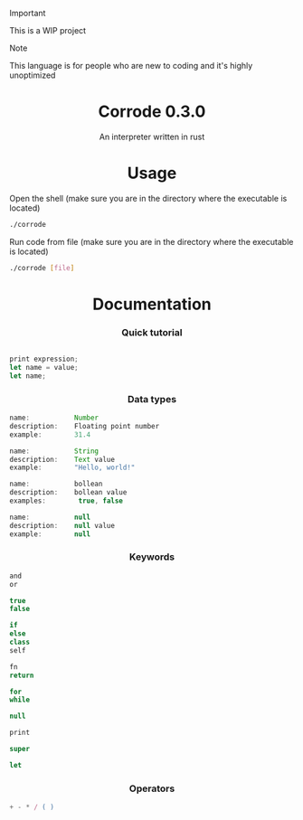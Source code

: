 > [!IMPORTANT]  
> This is a WIP project

> [!NOTE]  
> This language is for people who are new to coding and it's highly unoptimized


<h1 align="center">
    Corrode 0.3.0
</h1>

<p align="center">
    An interpreter written in rust
</p>

<h1 align="center">
    Usage
</h1>

<p align="left">
    Open the shell (make sure you are in the directory where the executable is located)
</p>

```bash
./corrode
```

<p align="left">
    Run code from file (make sure you are in the directory where the executable is located)
</p>

```bash
./corrode [file]
```

<h1 align="center">
    Documentation
</h1>

<h3 align="center">
    Quick tutorial
</h1>

```js

print expression;
let name = value;
let name;
```

<h3 align="center">
    Data types
</h3>

```js
name:           Number
description:    Floating point number
example:        31.4
```

```js
name:           String
description:    Text value
example:        "Hello, world!"
```

```js
name:           bollean
description:    bollean value
examples:        true, false
```

```js
name:           null
description:    null value
example:        null
```

<h3 align="center">
    Keywords
</h3>

```js
and
or

true
false

if
else
class
self

fn
return

for
while

null

print

super

let
```

<h3 align="center">
    Operators
</h3>

```js
+ - * / ( )
```

